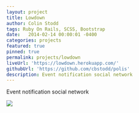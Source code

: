 ```yaml
---
layout: project
title: Lowdown
author: Colin Stodd
tags: Ruby On Rails, SCSS, Bootstrap
date:   2014-02-14 00:00:01 -0400
categories: projects
featured: true
pinned: true
permalink: projects/lowdown
liveUrl: 'https://lowdown.herokuapp.com/'
githubUrl: 'https://github.com/cbstodd/polis'
description: Event notification social network
---
```


Event notification social network

<img src="https://res.cloudinary.com/colinstodd-com/image/upload/bmf4zvroym6rictovnua.png" class="image fit">
